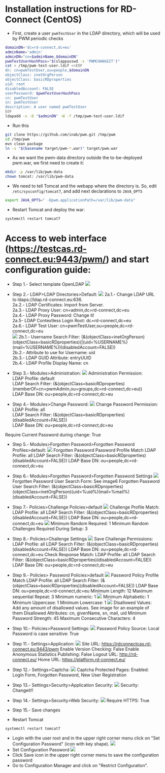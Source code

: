 Installation instructions for RD-Connect (CentOS)
=====

* First, create a user `pwmTestUser` in the LDAP directory, which will be used by PWM periodic checks

```bash
domainDN='dc=rd-connect,dc=eu'
adminName='admin'
adminDN="cn=$adminName,$domainDN"
pwmTestUserHashPass="$(slappasswd -s 'PWMCHANGEIT')"
cat > /tmp/pwm-test-user.ldif <<EOF
dn: cn=pwmTestUser,ou=people,$domainDN
objectClass: inetOrgPerson
objectClass: basicRDproperties
uid: root
disabledAccount: FALSE
userPassword: $pwmTestUserHashPass
cn: pwmTestUser
sn: pwmTestUser
description: A user named pwmTestUser
EOF
ldapadd -x -D "$adminDN" -W -f /tmp/pwm-test-user.ldif
```

* Run this
```bash
git clone https://github.com/inab/pwm.git /tmp/pwm
cd /tmp/pwm
mvn clean package
ln -s "$(basename target/pwm-*.war)" target/pwm.war
```
* As we want the pwm-data directory outside the to-be-deployed pwm.war, we first need to create it:
```bash
mkdir -p /var/lib/pwm-data
chown tomcat: /var/lib/pwm-data
```

* We need to tell Tomcat and the webapp where the directory is. So, edit `/etc/sysconfig/tomcat7`, and add next declarations to `JAVA_OPTS`
```bash
export JAVA_OPTS=" -Dpwm.applicationPath=/var/lib/pwm-data"
```

* Restart Tomcat and deploy the war:
```bash
systemctl restart tomcat7
```

 Access to web interface (https://testcas.rd-connect.eu:9443/pwm/) and start configuration guide:
=====
* Step 1.- Select template OpenLDAP 
 ![](https://github.com/inab/pwm/blob/master/rdconnect_deployment/images/step1.png)
		
* Step 2.- LDAP>LDAP Directories>Default:
 ![](https://github.com/inab/pwm/blob/master/rdconnect_deployment/images/step2a.png)
 2a.1.- Change LDAP URL to ldaps://ldap.rd-connect.eu:636.  
 2a.2.- LDAP Certificates: Import from Server.   
 2a.3.- LDAP Proxy User: cn=admin,dc=rd-connect,dc=eu  
 2a.4.- LDAP Proxy Password: Change it!  
 2a.5- LDAP Contextless Login Root: dc=rd-connect,dc=eu  
 2a.6.- LDAP Test User: cn=pwmTestUser,ou=people,dc=rd-connect,dc=eu  
 ![](https://github.com/inab/pwm/blob/master/rdconnect_deployment/images/step2b.png)
 2b.1.- Username Search Filter: (&(objectClass=inetOrgPerson)(objectClass=basicRDproperties)(|(uid=%USERNAME%)(mail=%USERNAME%))(disabledAccount=FALSE))  
 2b.2.- Attribute to use for Username: uid  
 2b.3.- LDAP GUID Attribute: entryUUID  
 2b.4.- LDAP Profile Display Name: cn  
			
* Step 3.- Modules>Administration:
 ![](https://github.com/inab/pwm/blob/master/rdconnect_deployment/images/step3.png)
 Administration Permission:  
	LDAP Profile: default  
	LDAP Search Filter: (&(objectClass=basicRDproperties)(memberOf=cn=pwmAdmin,ou=groups,dc=rd-connect,dc=eu))  
	LDAP Base DN: ou=people,dc=rd-connect,dc=eu  
	
* Step 4.- Modules>Change Password:
 ![](https://github.com/inab/pwm/blob/master/rdconnect_deployment/images/step4.png)
 Change Password Permission:
	LDAP Profile: all  
	LDAP Search Filter: (&(objectClass=basicRDproperties)(disabledAccount=FALSE))  
	LDAP Base DN: ou=people,dc=rd-connect,dc=eu  
		
 Require Current Password during change: True
	
* Step 5.- Modules>Forgotten Password>Forgotten Password Profiles>default:
		![](https://github.com/inab/pwm/blob/master/rdconnect_deployment/images/step5.png)
			Forgotten Password Password Profile Match
				LDAP Profile: all
				LDAP Search Filter: (&(objectClass=basicRDproperties)(disabledAccount=FALSE))
				LDAP Base DN: ou=people,dc=rd-connect,dc=eu
	
* Step 6.- Modules>Forgotten Password>Forgotten Password Settings
		![](https://github.com/inab/pwm/blob/master/rdconnect_deployment/images/step6.png)
				Forgotten Password User Search Form: See image6
				Forgotten Password User Search Filter: (&(objectClass=basicRDproperties)(objectClass=inetOrgPerson)(uid=%uid%)(mail=%mail%)(disabledAccount=FALSE))
				
* Step 7.- Policies>Challenge Policies>default
		![](https://github.com/inab/pwm/blob/master/rdconnect_deployment/images/step7a.png)
				Challenge Profile Match:
					LDAP Profile: all
					LDAP Search Filter: (&(objectClass=basicRDproperties)(disabledAccount=FALSE))
				    LDAP Base DN: ou=people,dc=rd-connect,dc=eu
		![](https://github.com/inab/pwm/blob/master/rdconnect_deployment/images/step7b.png)
				Minimum Random Required: 1
				Minimum Random Challenges Required During Setup: 3
	
* Step 8.- Policies>Challenge Settings
		![](https://github.com/inab/pwm/blob/master/rdconnect_deployment/images/step8.png)
				Save Challenge Permissions:
					LDAP Profile: all
					LDAP Search Filter: (&(objectClass=basicRDproperties)(disabledAccount=FALSE))
					LDAP Base DN: ou=people,dc=rd-connect,dc=eu
				Check Response Match:
					LDAP Profile: all
					LDAP Search Filter: (&(objectClass=basicRDproperties)(disabledAccount=FALSE))
					LDAP Base DN: ou=people,dc=rd-connect,dc=eu
	
* Step 9.- Policies> Password Policies>default
		![](https://github.com/inab/pwm/blob/master/rdconnect_deployment/images/step9a.png)
				Password Policy Profile Match
					LDAP Profile: all
					LDAP Search Filter: (&(objectClass=basicRDproperties)(disabledAccount=FALSE))
					LDAP Base DN: ou=people,dc=rd-connect,dc=eu
				Minimum Length: 12
				Maximum sequential Repeat: 3
				Minimum numeric: 1
		![](https://github.com/inab/pwm/blob/master/rdconnect_deployment/images/step9b.png)
				Minimum Alphabetic: 1
				Minimum Uppercase: 1
				Minimum Lowercase: 1
		![](https://github.com/inab/pwm/blob/master/rdconnect_deployment/images/step9c.png)
				Disallowed Values: Add any amount of disallowed values. See image for an example of them
				Disallowed Attributes: cn, givenName, sn, mail, uid
				Minimum Password Strength: 45
				Maximum Consecutive Characters: 4
	
* Step 10.- Policies>Password Settings:
		![](https://github.com/inab/pwm/blob/master/rdconnect_deployment/images/step10.png)
				Password Policy Source: Local
				Password is case sensitive: True
				
* Step 11.- Settings>Application:
		![](https://github.com/inab/pwm/blob/master/rdconnect_deployment/images/step11.png)
				Site URL: https://rdconnectcas.rd-connect.eu:9443/pwm
				Enable Version Checking: False
				Enable Anonymous Statistics Publishing: False
				Logout URL: http://rd-connect.eu/
				Home URL: https://platform.rd-connect.eu/
	
* Step 12.- Settings>Captcha:
		![](https://github.com/inab/pwm/blob/master/rdconnect_deployment/images/step12.png)
				Captcha Protected Pages:
					Enabled: Login Form, Forgotten Password, New User Registration
	
* Step 13.- Settings>Security>Application Security:
		![](https://github.com/inab/pwm/blob/master/rdconnect_deployment/images/step13.png)
				Security: Changeit!!
					
* Step 14.- Settings>Security>Web Security:
		![](https://github.com/inab/pwm/blob/master/rdconnect_deployment/images/step14.png)
				Require HTTPS: True
    
* Step 15.- Save changes 	

* Restart Tomcat
```bash
systemctl restart tomcat7
```
* Login with the user root and in the upper right corner menu click on "Set Configuration Password" (icon with key shape).
    ![](https://github.com/inab/pwm/blob/master/rdconnect_deployment/images/step15.png)
* Set Configuration Password
    ![](https://github.com/inab/pwm/blob/master/rdconnect_deployment/images/step16.png)
* Click Save icon in the upper right corner menu to save the configuration password
* Go to Configuration Manager and click on "Restrict Configuration".
